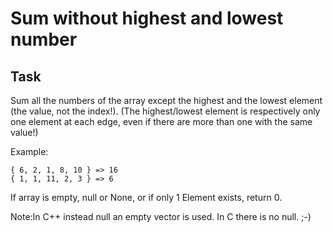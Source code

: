# Sum without highest and lowest number

## Task
Sum all the numbers of the array except the highest and the lowest element (the value, not the index!).
(The highest/lowest element is respectively only one element at each edge, even if there are more than one with the same value!)

Example:
```
{ 6, 2, 1, 8, 10 } => 16
{ 1, 1, 11, 2, 3 } => 6
```
If array is empty, null or None, or if only 1 Element exists, return 0.

Note:In C++ instead null an empty vector is used. In C there is no null. ;-)




